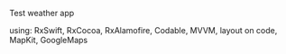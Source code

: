 Test weather app

using: RxSwift, RxCocoa, RxAlamofire, Codable, MVVM, layout on code, MapKit, GoogleMaps
